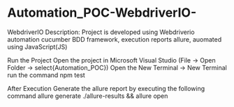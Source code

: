 # Automation_POC-WebdriverIO-
WebdriverIO
Description: Project is developed using Webdriverio automation cucumber BDD framework, 
            execution reports allure, auomated using JavaScript(JS) 
            
Run the Project
Open the project in Microsoft Visual Studio (File -> Open Folder -> select{Automation_POC})
Open the New Terminal -> New Terminal
run the command npm test

After Execution Generate the allure report by executing the following command
allure generate ./allure-results && allure open